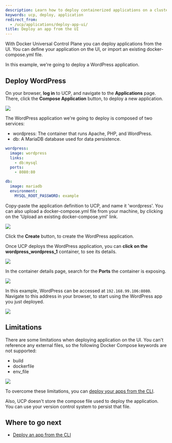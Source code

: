 ```yaml
---
description: Learn how to deploy containerized applications on a cluster, with Docker Universal Control Plane.
keywords: ucp, deploy, application
redirect_from:
  - /ucp/applications/deploy-app-ui/
title: Deploy an app from the UI
---
```

With Docker Universal Control Plane you can deploy applications from the UI. You can define your application on the UI, or import an existing docker-compose.yml file.

In this example, we're going to deploy a WordPress application.

## Deploy WordPress

On your browser, **log in** to UCP, and navigate to the **Applications** page. There, click the **Compose Application** button, to deploy a new application.

![](../images/deploy-app-ui-1.png)

The WordPress application we're going to deploy is composed of two services:

* wordpress: The container that runs Apache, PHP, and WordPress.
* db: A MariaDB database used for data persistence.

<!-- would be better if this was a docker-compose v2 file-->

```yml
wordpress:
  image: wordpress
  links:
    - db:mysql
  ports:
    - 8080:80

db:
  image: mariadb
  environment:
    MYSQL_ROOT_PASSWORD: example
```

Copy-paste the application definition to UCP, and name it 'wordpress'. You can also upload a docker-compose.yml file from your machine, by clicking on the 'Upload an existing docker-compose.yml' link.

![](../images/deploy-app-ui-2.png)

Click the **Create** button, to create the WordPress application.

Once UCP deploys the WordPress application, you can **click on the wordpress_wordpress_1** container, to see its details.

![](../images/deploy-app-ui-3.png)

In the container details page, search for the **Ports** the container is exposing.

![](../images/deploy-app-ui-4.png)

In this example, WordPress can be accessed at `192.168.99.106:8080`. Navigate to this address in your browser, to start using the WordPress app you just deployed.

![](../images/deploy-app-ui-5.png)

## Limitations

There are some limitations when deploying application on the UI. You can't reference any external files, so the following Docker Compose keywords are not supported:

* build
* dockerfile
* env_file

![](../images/deploy-app-ui-6.png)

To overcome these limitations, you can [deploy your apps from the CLI](deploy-app-cli.md).

Also, UCP doesn't store the compose file used to deploy the application. You can use your version control system to persist that file.

## Where to go next

* [Deploy an app from the CLI](deploy-app-cli.md)